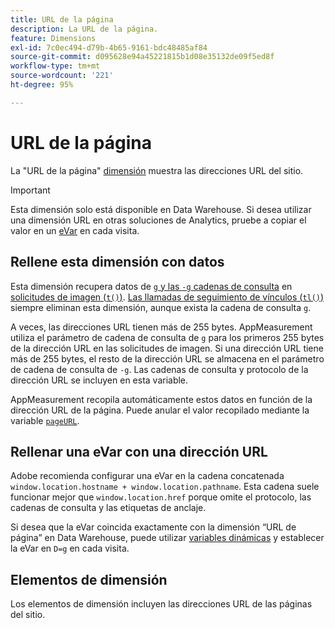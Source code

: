 ```yaml
---
title: URL de la página
description: La URL de la página.
feature: Dimensions
exl-id: 7c0ec494-d79b-4b65-9161-bdc48485af84
source-git-commit: d095628e94a45221815b1d08e35132de09f5ed8f
workflow-type: tm+mt
source-wordcount: '221'
ht-degree: 95%

---
```


# URL de la página

La &quot;URL de la página&quot; [dimensión](overview.md) muestra las direcciones URL del sitio.

>[!IMPORTANT]
>
>Esta dimensión solo está disponible en Data Warehouse. Si desea utilizar una dimensión URL en otras soluciones de Analytics, pruebe a copiar el valor en un [eVar](evar.md) en cada visita.

## Rellene esta dimensión con datos

Esta dimensión recupera datos de [`g` y las `-g` cadenas de consulta](/help/implement/validate/query-parameters.md) en [solicitudes de imagen (`t()`)](/help/implement/vars/functions/t-method.md). [Las llamadas de seguimiento de vínculos (`tl()`)](/help/implement/vars/functions/tl-method.md) siempre eliminan esta dimensión, aunque exista la cadena de consulta `g`.

A veces, las direcciones URL tienen más de 255 bytes. AppMeasurement utiliza el parámetro de cadena de consulta de `g` para los primeros 255 bytes de la dirección URL en las solicitudes de imagen. Si una dirección URL tiene más de 255 bytes, el resto de la dirección URL se almacena en el parámetro de cadena de consulta de `-g`. Las cadenas de consulta y protocolo de la dirección URL se incluyen en esta variable.

AppMeasurement recopila automáticamente estos datos en función de la dirección URL de la página. Puede anular el valor recopilado mediante la variable [`pageURL`](/help/implement/vars/page-vars/pageurl.md).

## Rellenar una eVar con una dirección URL

Adobe recomienda configurar una eVar en la cadena concatenada `window.location.hostname + window.location.pathname`. Esta cadena suele funcionar mejor que `window.location.href` porque omite el protocolo, las cadenas de consulta y las etiquetas de anclaje.

Si desea que la eVar coincida exactamente con la dimensión “URL de página” en Data Warehouse, puede utilizar [variables dinámicas](/help/implement/vars/page-vars/dynamic-variables.md) y establecer la eVar en `D=g` en cada visita.

## Elementos de dimensión

Los elementos de dimensión incluyen las direcciones URL de las páginas del sitio.
